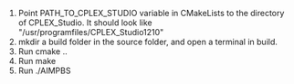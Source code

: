 1. Point PATH_TO_CPLEX_STUDIO variable in CMakeLists to the directory of CPLEX_Studio.
It should look like "/usr/programfiles/CPLEX_Studio1210"
2. mkdir a build folder in the source folder, and open a terminal in build.
3. Run cmake ..
4. Run make
5. Run ./AIMPBS